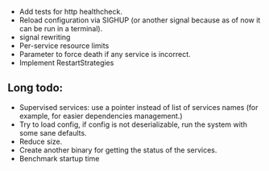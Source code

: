 * Add tests for http healthcheck.
* Reload configuration via SIGHUP (or another signal because as of now it can be run in a terminal).
* signal rewriting
* Per-service resource limits
* Parameter to force death if any service is incorrect.
* Implement RestartStrategies

## Long todo:
* Supervised services: use a pointer instead of list of services names (for example, for easier dependencies management.)
* Try to load config, if config is not deserializable, run the system with some sane defaults.
* Reduce size.
* Create another binary for getting the status of the services.
* Benchmark startup time
